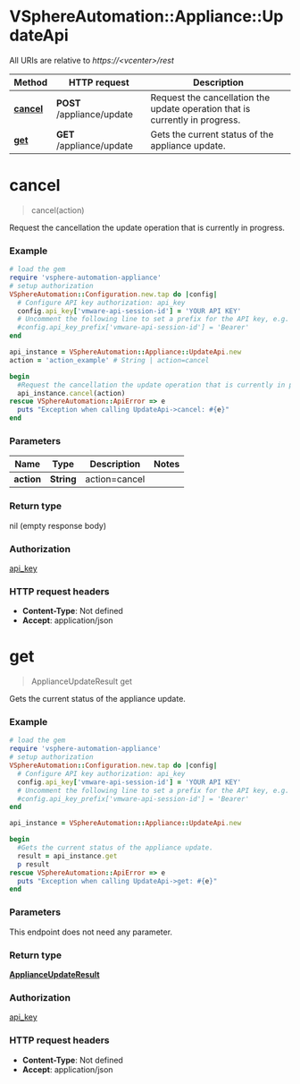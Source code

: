 # VSphereAutomation::Appliance::UpdateApi

All URIs are relative to *https://&lt;vcenter&gt;/rest*

Method | HTTP request | Description
------------- | ------------- | -------------
[**cancel**](UpdateApi.md#cancel) | **POST** /appliance/update | Request the cancellation the update operation that is currently in progress.
[**get**](UpdateApi.md#get) | **GET** /appliance/update | Gets the current status of the appliance update.


# **cancel**
> cancel(action)

Request the cancellation the update operation that is currently in progress.

### Example
```ruby
# load the gem
require 'vsphere-automation-appliance'
# setup authorization
VSphereAutomation::Configuration.new.tap do |config|
  # Configure API key authorization: api_key
  config.api_key['vmware-api-session-id'] = 'YOUR API KEY'
  # Uncomment the following line to set a prefix for the API key, e.g. 'Bearer' (defaults to nil)
  #config.api_key_prefix['vmware-api-session-id'] = 'Bearer'
end

api_instance = VSphereAutomation::Appliance::UpdateApi.new
action = 'action_example' # String | action=cancel

begin
  #Request the cancellation the update operation that is currently in progress.
  api_instance.cancel(action)
rescue VSphereAutomation::ApiError => e
  puts "Exception when calling UpdateApi->cancel: #{e}"
end
```

### Parameters

Name | Type | Description  | Notes
------------- | ------------- | ------------- | -------------
 **action** | **String**| action&#x3D;cancel | 

### Return type

nil (empty response body)

### Authorization

[api_key](../README.md#api_key)

### HTTP request headers

 - **Content-Type**: Not defined
 - **Accept**: application/json



# **get**
> ApplianceUpdateResult get

Gets the current status of the appliance update.

### Example
```ruby
# load the gem
require 'vsphere-automation-appliance'
# setup authorization
VSphereAutomation::Configuration.new.tap do |config|
  # Configure API key authorization: api_key
  config.api_key['vmware-api-session-id'] = 'YOUR API KEY'
  # Uncomment the following line to set a prefix for the API key, e.g. 'Bearer' (defaults to nil)
  #config.api_key_prefix['vmware-api-session-id'] = 'Bearer'
end

api_instance = VSphereAutomation::Appliance::UpdateApi.new

begin
  #Gets the current status of the appliance update.
  result = api_instance.get
  p result
rescue VSphereAutomation::ApiError => e
  puts "Exception when calling UpdateApi->get: #{e}"
end
```

### Parameters
This endpoint does not need any parameter.

### Return type

[**ApplianceUpdateResult**](ApplianceUpdateResult.md)

### Authorization

[api_key](../README.md#api_key)

### HTTP request headers

 - **Content-Type**: Not defined
 - **Accept**: application/json



